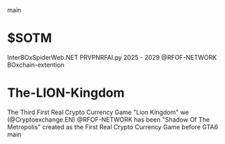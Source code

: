 main
# $SOTM
InterBOxSpiderWeb.NET PRVPNRFAI.py 2025 - 2029 @RFOF-NETWORK BOxchain-extention

# The-LION-Kingdom
The Third First Real Crypto Currency Game "Lion Kingdom" we (@Cryptoexchange.EN) @RFOF-NETWORK has been "Shadow Of The Metropolis" created as the First Real Crypto Currency Game before GTA6
main
